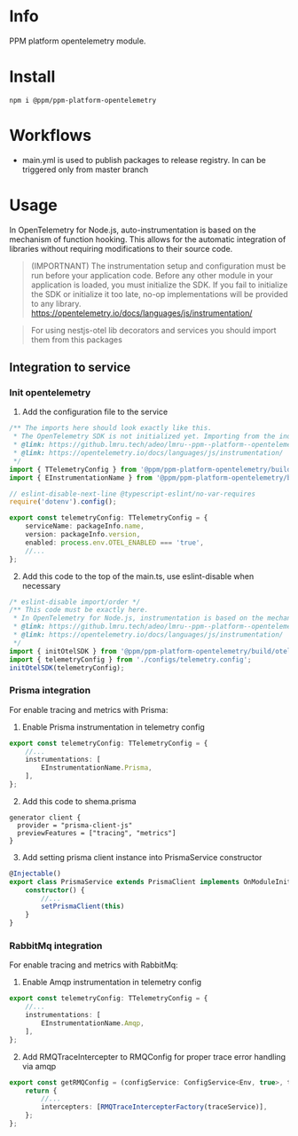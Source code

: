 # Info

PPM platform opentelemetry module.

# Install

`npm i @ppm/ppm-platform-opentelemetry`

# Workflows
 * main.yml is used to publish packages to release registry. In can be triggered only from master branch

# Usage

In OpenTelemetry for Node.js, auto-instrumentation is based on the mechanism of function hooking. This allows for the automatic integration of libraries without requiring modifications to their source code.

> (IMPORTNANT) 
> The instrumentation setup and configuration must be run before your application code. 
> Before any other module in your application is loaded, you must initialize the SDK. 
> If you fail to initialize the SDK or initialize it too late, no-op implementations will be provided to any library.
> https://opentelemetry.io/docs/languages/js/instrumentation/

> For using nestjs-otel lib decorators and services you should import them from this packages

## Integration to service

### Init opentelemetry
1. Add the configuration file to the service
```typescript
/** The imports here should look exactly like this. 
 * The OpenTelemetry SDK is not initialized yet. Importing from the index file, which re-exports all modules of the library, violates the rule that "OpenTelemetry must be initialized before loading other modules of the application". Some instrumentations will not work correctly. 
 * @link: https://github.lmru.tech/adeo/lmru--ppm--platform--opentelemetry
 * @link: https://opentelemetry.io/docs/languages/js/instrumentation/
 */
import { TTelemetryConfig } from '@ppm/ppm-platform-opentelemetry/build/types';
import { EInstrumentationName } from '@ppm/ppm-platform-opentelemetry/build/enums';

// eslint-disable-next-line @typescript-eslint/no-var-requires
require('dotenv').config();

export const telemetryConfig: TTelemetryConfig = {
    serviceName: packageInfo.name,
    version: packageInfo.version,
    enabled: process.env.OTEL_ENABLED === 'true',
    //...
};
```
2. Add this code to the top of the main.ts, use eslint-disable when necessary 
```typescript
/* eslint-disable import/order */
/** This code must be exactly here.
 * In OpenTelemetry for Node.js, instrumentation is based on the mechanism of function hooking. Before any other module in your application is loaded, you must initialize the SDK. If you fail to initialize the SDK or initialize it too late, no-op implementations will be provided to any library.
 * @link: https://github.lmru.tech/adeo/lmru--ppm--platform--opentelemetry
 * @link: https://opentelemetry.io/docs/languages/js/instrumentation/
 */
import { initOtelSDK } from '@ppm/ppm-platform-opentelemetry/build/otel-sdk';
import { telemetryConfig } from './configs/telemetry.config';
initOtelSDK(telemetryConfig);
```

### Prisma integration
For enable tracing and metrics with Prisma:
1. Enable Prisma instrumentation in telemetry config
```typescript
export const telemetryConfig: TTelemetryConfig = {
    //...
    instrumentations: [
        EInstrumentationName.Prisma,
    ],
};
```
2. Add this code to shema.prisma
```text
generator client {
  provider = "prisma-client-js"
  previewFeatures = ["tracing", "metrics"]
}
```
3. Add setting prisma client instance into PrismaService constructor
```typescript
@Injectable()
export class PrismaService extends PrismaClient implements OnModuleInit {
    constructor() {
        //...
        setPrismaClient(this)
    }
}
```

### RabbitMq integration
For enable tracing and metrics with RabbitMq:
1. Enable Amqp instrumentation in telemetry config
```typescript
export const telemetryConfig: TTelemetryConfig = {
    //...
    instrumentations: [
        EInstrumentationName.Amqp,
    ],
};
```
2. Add RMQTraceIntercepter to RMQConfig for proper trace error handling via amqp
```typescript
export const getRMQConfig = (configService: ConfigService<Env, true>, traceService: TraceService): IRMQServiceOptions => {
    return {
        //...
        intercepters: [RMQTraceIntercepterFactory(traceService)],
    };
};
```
